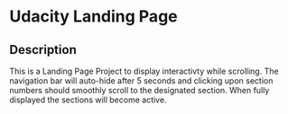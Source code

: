 # Udacity Landing Page

## Description
This is a Landing Page Project to display interactivty while scrolling. The navigation bar will auto-hide after 5 seconds and clicking upon section numbers should smoothly scroll to the designated section. When fully displayed the sections will become active.
